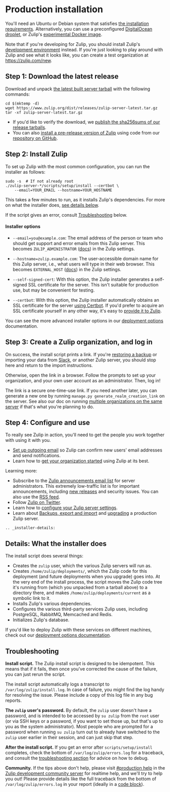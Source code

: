 # Production installation

You'll need an Ubuntu or Debian system that satisfies
[the installation requirements](../production/requirements.md). Alternatively,
you can use a preconfigured
[DigitalOcean droplet](https://marketplace.digitalocean.com/apps/zulip?refcode=3ee45da8ee26), or
Zulip's
[experimental Docker image](../production/deployment.html#zulip-in-docker).

Note that if you're developing for Zulip, you should install Zulip's
[development environment](../development/overview.md) instead. If
you're just looking to play around with Zulip and see what it looks like,
you can create a test organization at <https://zulip.com/new>.

## Step 1: Download the latest release

Download and unpack [the latest built server
tarball](https://www.zulip.org/dist/releases/zulip-server-latest.tar.gz)
with the following commands:

```
cd $(mktemp -d)
wget https://www.zulip.org/dist/releases/zulip-server-latest.tar.gz
tar -xf zulip-server-latest.tar.gz
```

* If you'd like to verify the download, we
[publish the sha256sums of our release tarballs](https://www.zulip.org/dist/releases/SHA256SUMS.txt).
* You can also
[install a pre-release version of Zulip](../production/deployment.html#installing-zulip-from-git)
using code from our [repository on GitHub](https://github.com/zulip/zulip/).

## Step 2: Install Zulip

To set up Zulip with the most common configuration, you can run the
installer as follows:

```
sudo -s  # If not already root
./zulip-server-*/scripts/setup/install --certbot \
    --email=YOUR_EMAIL --hostname=YOUR_HOSTNAME
```

This takes a few minutes to run, as it installs Zulip's dependencies.
For more on what the installer does, [see details below](#installer-details).

If the script gives an error, consult [Troubleshooting](#troubleshooting) below.

#### Installer options

* `--email=you@example.com`: The email address of the person or team
  who should get support and error emails from this Zulip server.
  This becomes `ZULIP_ADMINISTRATOR` ([docs][doc-settings]) in the
  Zulip settings.

* `--hostname=zulip.example.com`: The user-accessible domain name for
  this Zulip server, i.e., what users will type in their web browser.
  This becomes `EXTERNAL_HOST` ([docs][doc-settings]) in the Zulip
  settings.

* `--self-signed-cert`: With this option, the Zulip installer
  generates a self-signed SSL certificate for the server.  This isn't
  suitable for production use, but may be convenient for testing.

* `--certbot`: With this option, the Zulip installer automatically
  obtains an SSL certificate for the server [using Certbot][doc-certbot].
  If you'd prefer to acquire an SSL certificate yourself in any other
  way, it's easy to [provide it to Zulip][doc-ssl-manual].

You can see the more advanced installer options in our [deployment options][doc-deployment-options]
documentation.

[doc-settings]: ../production/settings.md
[doc-certbot]: ../production/ssl-certificates.html#certbot-recommended
[doc-ssl-manual]: ../production/ssl-certificates.html#manual-install
[doc-deployment-options]: ../production/deployment.html#advanced-installer-options

## Step 3: Create a Zulip organization, and log in

On success, the install script prints a link.  If you're [restoring a
backup][zulip-backups] or importing your data from [Slack][slack-import],
or another Zulip server, you should stop here
and return to the import instructions.

[slack-import]: https://zulip.com/help/import-from-slack
[zulip-backups]: ../production/export-and-import.html#backups

Otherwise, open the link in a browser.  Follow the prompts to set up
your organization, and your own user account as an administrator.
Then, log in!

The link is a secure one-time-use link.  If you need another
later, you can generate a new one by running `manage.py
generate_realm_creation_link` on the server.  See also our doc on
running [multiple organizations on the same server](multiple-organizations.md)
if that's what you're planning to do.

## Step 4: Configure and use

To really see Zulip in action, you'll need to get the people you work
together with using it with you.
* [Set up outgoing email](email.md) so Zulip can confirm new users'
  email addresses and send notifications.
* Learn how to [get your organization started][realm-admin-docs] using
  Zulip at its best.

Learning more:

* Subscribe to the [Zulip announcements email
list](https://groups.google.com/forum/#!forum/zulip-announce) for
server administrators.  This extremely low-traffic list is for
important announcements, including [new
releases](../overview/release-lifecycle.md) and security issues. You
can also use the [RSS
feed](https://groups.google.com/forum/#!aboutgroup/zulip-announce).
* Follow [Zulip on Twitter](https://twitter.com/zulip).
* Learn how to [configure your Zulip server settings](settings.md).
* Learn about [Backups, export and import](../production/export-and-import.md)
and [upgrading](../production/upgrade-or-modify.md) a production Zulip
server.

[realm-admin-docs]: https://zulip.com/help/getting-your-organization-started-with-zulip

```eval_rst
.. _installer-details:
```
## Details: What the installer does

The install script does several things:
* Creates the `zulip` user, which the various Zulip servers will run as.
* Creates `/home/zulip/deployments/`, which the Zulip code for this
deployment (and future deployments when you upgrade) goes into.  At the
very end of the install process, the script moves the Zulip code tree
it's running from (which you unpacked from a tarball above) to a
directory there, and makes `/home/zulip/deployments/current` as a
symbolic link to it.
* Installs Zulip's various dependencies.
* Configures the various third-party services Zulip uses, including
PostgreSQL, RabbitMQ, Memcached and Redis.
* Initializes Zulip's database.

If you'd like to deploy Zulip with these services on different
machines, check out our [deployment options documentation](deployment.md).

## Troubleshooting

**Install script.**
The Zulip install script is designed to be idempotent.  This means
that if it fails, then once you've corrected the cause of the failure,
you can just rerun the script.

The install script automatically logs a transcript to
`/var/log/zulip/install.log`.  In case of failure, you might find the
log handy for resolving the issue.  Please include a copy of this log
file in any bug reports.

**The `zulip` user's password.**
By default, the `zulip` user doesn't
have a password, and is intended to be accessed by `su zulip` from the
`root` user (or via SSH keys or a password, if you want to set those
up, but that's up to you as the system administrator).  Most people
who are prompted for a password when running `su zulip` turn out to
already have switched to the `zulip` user earlier in their session,
and can just skip that step.

**After the install script.**
If you get an error after `scripts/setup/install` completes, check
the bottom of `/var/log/zulip/errors.log` for a traceback, and consult
the [troubleshooting section](troubleshooting.md) for advice on
how to debug.

**Community.** If the tips above don't help, please visit [#production
help][production-help] in the [Zulip development community
server][chat-zulip-org] for realtime help, and we'll try to help you
out!  Please provide details like the full traceback from the bottom
of `/var/log/zulip/errors.log` in your report (ideally in a [code
block][code-block]).

[chat-zulip-org]: ../contributing/chat-zulip-org.md
[production-help]: https://chat.zulip.org/#narrow/stream/31-production-help
[code-block]: https://zulip.com/help/code-blocks
